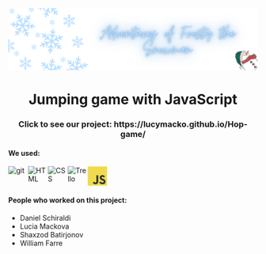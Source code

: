 ![Profile Banner](https://github.com/LucyMacko/Hop-game/blob/main/Adventures%20of%20Frosty%20the%20Snowman.png)
<h1 align="center">Jumping game with JavaScript</h1>
<h3 align="center">Click to see our project: https://lucymacko.github.io/Hop-game/</h3>

<h4>We used:</h4>
<div style="display: flex; align-items: center;">
  <img src="https://www.vectorlogo.zone/logos/git-scm/git-scm-icon.svg" alt="git" width="40" height="40"/>
  <img src="https://www.vectorlogo.zone/logos/w3_html5/w3_html5-icon.svg" alt="HTML" width="40" height="40" />
  <img src="https://www.vectorlogo.zone/logos/w3_css/w3_css-official.svg" alt="CSS" width="40" height="40" />
  <img src="https://www.vectorlogo.zone/logos/trello/trello-official.svg" alt="Trello" width="40" height="40" />
  <img src="https://raw.githubusercontent.com/devicons/devicon/master/icons/javascript/javascript-original.svg" alt="javascript" width="40" height="40"/>  
</div>

<h4>People who worked on this project:</h4>
<ul>
  <li>Daniel Schiraldi</li>
  <li>Lucia Mackova</li>
  <li>Shaxzod Batirjonov</li>
  <li>William Farre</li>
</ul>

